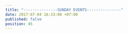 ```yaml
---
title: "---------------SUNDAY EVENTS---------------"
date: 2017-07-04 16:33:00 +07:00
published: false
position: 45
---
```


